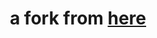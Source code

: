 <h1>
  <p align="center">
  a fork from <a href="https://github.com/etacarinaea/startpage/"> here </a>
</p>
</h1>

